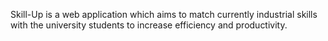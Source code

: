 Skill-Up is a web application which aims to match currently industrial skills with the university students to increase efficiency and productivity.

